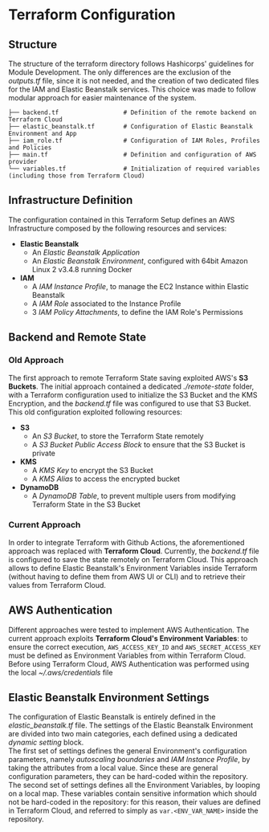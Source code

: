 # Terraform Configuration

## Structure
The structure of the terraform directory follows Hashicorps' guidelines for Module Development. The only differences are the exclusion of the *outputs<span>.tf</span>* file, since it is not needed, and the creation of two dedicated files for the IAM and Elastic Beanstalk services. This choice was made to follow modular approach for easier maintenance of the system.
```
├── backend.tf                  # Definition of the remote backend on Terraform Cloud
├── elastic_beanstalk.tf        # Configuration of Elastic Beanstalk Environment and App
├── iam_role.tf                 # Configuration of IAM Roles, Profiles and Policies
├── main.tf                     # Definition and configuration of AWS provider
└── variables.tf                # Initialization of required variables (including those from Terraform Cloud)
```

## Infrastructure Definition
The configuration contained in this Terraform Setup defines an AWS Infrastructure composed by the following resources and services:
- **Elastic Beanstalk**
    - An *Elastic Beanstalk Application*
    - An *Elastic Beanstalk Environment*, configured with 64bit Amazon Linux 2 v3.4.8 running Docker
- **IAM**
    - A *IAM Instance Profile*, to manage the EC2 Instance within Elastic Beanstalk
    - A *IAM Role* associated to the Instance Profile
    - 3 *IAM Policy Attachments*, to define the IAM Role's Permissions

## Backend and Remote State
### Old Approach
The first approach to remote Terraform State saving exploited AWS's **S3 Buckets**. The initial approach contained a dedicated *./remote-state* folder, with a Terraform configuration used to initialize the S3 Bucket and the KMS Encryption, and the *backend<span>.tf</span>* file was configured to use that S3 Bucket. This old configuration exploited following resources:
- **S3**
    - An *S3 Bucket*, to store the Terraform State remotely
    - A *S3 Bucket Public Access Block* to ensure that the S3 Bucket is private
- **KMS**
    - A *KMS Key* to encrypt the S3 Bucket
    - A *KMS Alias* to access the encrypted bucket
- **DynamoDB**
    - A *DynamoDB Table*, to prevent multiple users from modifying Terraform State in the S3 Bucket

### Current Approach
In order to integrate Terraform with Github Actions, the aforementioned approach was replaced with **Terraform Cloud**. Currently, the *backend<span>.tf</span>* file is configured to save the state remotely on Terraform Cloud. This approach allows to define Elastic Beanstalk's Environment Variables inside Terraform (without having to define them from AWS UI or CLI) and to retrieve their values from Terraform Cloud.

## AWS Authentication
Different approaches were tested to implement AWS Authentication. The current approach exploits **Terraform Cloud's Environment Variables**: to ensure the correct execution, `AWS_ACCESS_KEY_ID` and `AWS_SECRET_ACCESS_KEY` must be defined as Environment Variables from within Terraform Cloud.
Before using Terraform Cloud, AWS Authentication was performed using the local *~/.aws/credentials* file

## Elastic Beanstalk Environment Settings
The configuration of Elastic Beanstalk is entirely defined in the *elastic_beanstalk<span>.tf</span>* file. The settings of the Elastic Beanstalk Environment are divided into two main categories, each defined using a dedicated *dynamic setting* block. <br> The first set of settings defines the general Environment's configuration parameters, namely *autoscaling boundaries* and *IAM Instance Profile*, by taking the attributes from a local value. Since these are general configuration parameters, they can be hard-coded within the repository. <br> The second set of settings defines all the Environment Variables, by looping on a local map. These variables contain sensitive information which should not be hard-coded in the repository: for this reason, their values are defined in Terraform Cloud, and referred to simply as `var.<ENV_VAR_NAME>` inside the repository.